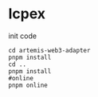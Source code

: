 # Icpex

init code 
```shell
cd artemis-web3-adapter
pnpm install 
cd ..
pnpm install
#online 
pnpm online

```
